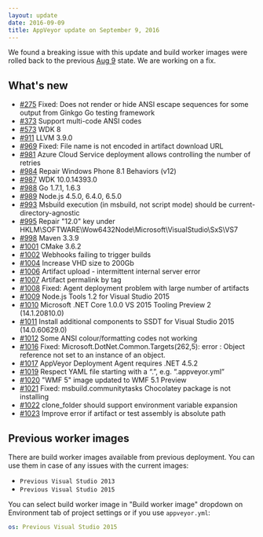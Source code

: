 ```yaml
---
layout: update
date: 2016-09-09
title: AppVeyor update on September 9, 2016
---
```


<div data-alert class="alert-box alert radius">
    We found a breaking issue with this update and build worker images were rolled back to the previous
    <a href="/updates/2016/08/09/">Aug 9</a> state. We are working on a fix.
</div>

## What's new

* [#275](https://github.com/appveyor/ci/issues/275) Fixed: Does not render or hide ANSI escape sequences for some output from Ginkgo Go testing framework
* [#373](https://github.com/appveyor/ci/issues/373) Support multi-code ANSI codes
* [#573](https://github.com/appveyor/ci/issues/573) WDK 8
* [#911](https://github.com/appveyor/ci/issues/911) LLVM 3.9.0
* [#969](https://github.com/appveyor/ci/issues/969) Fixed: File name is not encoded in artifact download URL
* [#981](https://github.com/appveyor/ci/issues/981) Azure Cloud Service deployment allows controlling the number of retries
* [#984](https://github.com/appveyor/ci/issues/984) Repair Windows Phone 8.1 Behaviors (v12)
* [#987](https://github.com/appveyor/ci/issues/987) WDK 10.0.14393.0
* [#988](https://github.com/appveyor/ci/issues/988) Go 1.7.1, 1.6.3
* [#989](https://github.com/appveyor/ci/issues/989) Node.js 4.5.0, 6.4.0, 6.5.0
* [#993](https://github.com/appveyor/ci/issues/993) Msbuild execution (in msbuild, not script mode) should be current-directory-agnostic
* [#995](https://github.com/appveyor/ci/issues/995) Repair "12.0" key under  HKLM\SOFTWARE\Wow6432Node\Microsoft\VisualStudio\SxS\VS7
* [#998](https://github.com/appveyor/ci/issues/998) Maven 3.3.9
* [#1001](https://github.com/appveyor/ci/issues/1001) CMake 3.6.2
* [#1002](https://github.com/appveyor/ci/issues/1002) Webhooks failing to trigger builds
* [#1004](https://github.com/appveyor/ci/issues/1004) Increase VHD size to 200Gb
* [#1006](https://github.com/appveyor/ci/issues/1006) Artifact upload - intermittent internal server error
* [#1007](https://github.com/appveyor/ci/issues/1007) Artifact permalink by tag
* [#1008](https://github.com/appveyor/ci/issues/1008) Fixed: Agent deployment problem with large number of artifacts
* [#1009](https://github.com/appveyor/ci/issues/1009) Node.js Tools 1.2 for Visual Studio 2015
* [#1010](https://github.com/appveyor/ci/issues/1010) Microsoft .NET Core 1.0.0 VS 2015 Tooling Preview 2 (14.1.20810.0)
* [#1011](https://github.com/appveyor/ci/issues/1011) Install additional components to SSDT for Visual Studio 2015 (14.0.60629.0)
* [#1012](https://github.com/appveyor/ci/issues/1012) Some ANSI colour/formatting codes not working
* [#1016](https://github.com/appveyor/ci/issues/1016) Fixed: Microsoft.DotNet.Common.Targets(262,5): error : Object reference not set to an instance of an object.
* [#1017](https://github.com/appveyor/ci/issues/1017) AppVeyor Deployment Agent requires .NET 4.5.2
* [#1019](https://github.com/appveyor/ci/issues/1019) Respect YAML file starting with a “.”, e.g. “.appveyor.yml”
* [#1020](https://github.com/appveyor/ci/issues/1020) "WMF 5" image updated to WMF 5.1 Preview
* [#1021](https://github.com/appveyor/ci/issues/1021) Fixed: msbuild.communitytasks Chocolatey package is not installing
* [#1022](https://github.com/appveyor/ci/issues/1022) clone_folder should support environment variable expansion
* [#1023](https://github.com/appveyor/ci/issues/1023) Improve error if artifact or test assembly is absolute path

## Previous worker images

There are build worker images available from previous deployment. You can use them in case of any issues with the current images:

* `Previous Visual Studio 2013`
* `Previous Visual Studio 2015`

You can select build worker image in "Build worker image" dropdown on Environment tab of project settings or if you use `appveyor.yml`:

```yaml
os: Previous Visual Studio 2015
```
